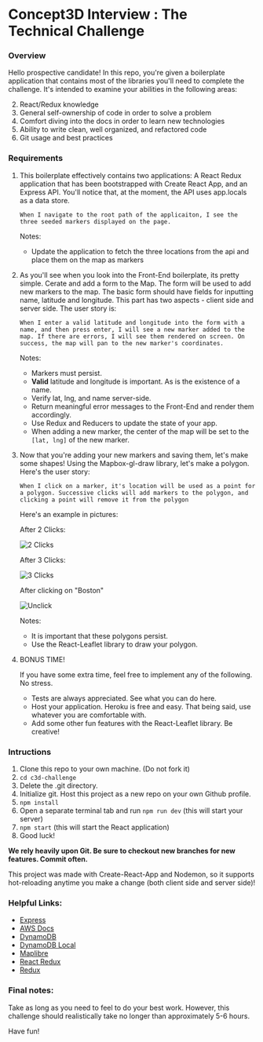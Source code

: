 # Concept3D Interview : The Technical Challenge

### Overview

Hello prospective candidate! In this repo, you're given a boilerplate application that contains most of the libraries you'll need to complete the challenge. It's intended to examine your abilities in the following areas:

2. React/Redux knowledge
4. General self-ownership of code in order to solve a problem
5. Comfort diving into the docs in order to learn new technologies
5. Ability to write clean, well organized, and refactored code
6. Git usage and best practices

### Requirements

1. This boilerplate effectively contains two applications: A React Redux application that has been bootstrapped with Create React App, and an Express API. You'll notice that, at the moment, the API uses app.locals as a data store.

    ```When I navigate to the root path of the applicaiton, I see the three seeded markers displayed on the page.```

    Notes:
    - Update the application to fetch the three locations from the api and place them on the map as markers


2. As you'll see when you look into the Front-End boilerplate, its pretty simple. Cerate and add a form to the Map. The form will be used to add new markers to the map. The basic form should have fields for inputting name, latitude and longitude. This part has two aspects - client side and server side. The user story is:

    ```When I enter a valid latitude and longitude into the form with a name, and then press enter, I will see a new marker added to the map. If there are errors, I will see them rendered on screen. On success, the map will pan to the new marker's coordinates.```

    Notes:

    - Markers must persist.
    - **Valid** latitude and longitude is important. As is the existence of a name.
    - Verify lat, lng, and name server-side.
    - Return meaningful error messages to the Front-End and render them accordingly.
    - Use Redux and Reducers to update the state of your app.
    - When adding a new marker, the center of the map will be set to the `[lat, lng]` of the new marker.


3. Now that you're adding your new markers and saving them, let's make some shapes! Using the Mapbox-gl-draw library, let's make a polygon. Here's the user story:

      ```When I click on a marker, it's location will be used as a point for a polygon. Successive clicks will add markers to the polygon, and clicking a point will remove it from the polygon```

      Here's an example in pictures:

      After 2 Clicks:

      ![2 Clicks](./click2.png)

      After 3 Clicks:

      ![3 Clicks](./click3.png)

      After clicking on "Boston"

      ![Unclick](./unclick.png)

      Notes:

      - It is important that these polygons persist.
      - Use the React-Leaflet library to draw your polygon.


4. BONUS TIME!

    If you have some extra time, feel free to implement any of the following. No stress.
    - Tests are always appreciated. See what you can do here.
    - Host your application. Heroku is free and easy. That being said, use whatever you are comfortable with.
    - Add some other fun features with the React-Leaflet library. Be creative!

### Intructions

1. Clone this repo to your own machine. (Do not fork it)
2. `cd c3d-challenge`
3. Delete the .git directory.
4. Initialize git. Host this project as a new repo on your own Github profile.
5. `npm install`
6. Open a separate terminal tab and run `npm run dev` (this will start your server)
7. `npm start` (this will start the React application)
8. Good luck!

**We rely heavily upon Git. Be sure to checkout new branches for new features. Commit often.**

This project was made with Create-React-App and Nodemon, so it supports hot-reloading anytime you make a change (both client side and server side)!

### Helpful Links:

- [Express](https://expressjs.com/)
- [AWS Docs](https://docs.aws.amazon.com/)
- [DynamoDB](https://docs.aws.amazon.com/amazondynamodb/latest/developerguide/Introduction.html)
- [DynamoDB Local](https://docs.aws.amazon.com/amazondynamodb/latest/developerguide/DynamoDBLocal.html)
- [Maplibre](https://maplibre.org/)
- [React Redux](https://react-redux.js.org/introduction/getting-started)
- [Redux](http://redux.js.org/)


### Final notes:

Take as long as you need to feel to do your best work. However, this challenge should realistically take no longer than approximately 5-6 hours.

Have fun!